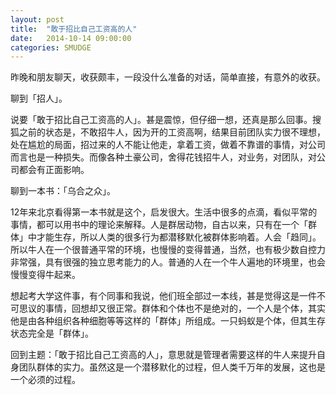 ```yaml
---
layout: post
title:  "敢于招比自己工资高的人"
date:   2014-10-14 09:00:00
categories: SMUDGE
---
```


昨晚和朋友聊天，收获颇丰，一段没什么准备的对话，简单直接，有意外的收获。

聊到「招人」。

说要「敢于招比自己工资高的人」。甚是震惊，但仔细一想，还真是那么回事。搜狐之前的状态是，不敢招牛人，因为开的工资高啊，结果目前团队实力很不理想，处在尴尬的局面，招过来的人不能让他走，拿着工资，做着不靠谱的事情，对公司而言也是一种损失。而像各种土豪公司，舍得花钱招牛人，对业务，对团队，对公司都会有正面影响。

聊到一本书：「乌合之众」。

12年来北京看得第一本书就是这个，启发很大。生活中很多的点滴，看似平常的事情，都可以用书中的理论来解释。人是群居动物，自古以来，只有在一个「群体」中才能生存，所以人类的很多行为都潜移默化被群体影响着。人会「趋同」。所以牛人在一个很普通平常的环境，也慢慢的变得普通，当然，也有极少数自控力非常强，具有很强的独立思考能力的人。普通的人在一个牛人遍地的环境里，也会慢慢变得牛起来。

想起考大学这件事，有个同事和我说，他们班全部过一本线，甚是觉得这是一件不可思议的事情，回想却又很正常。群体和个体也不是绝对的，一个人是个体，其实他是由各种组织各种细胞等等这样的「群体」所组成。一只蚂蚁是个体，但其生存状态完全是「群体」。

回到主题：「敢于招比自己工资高的人」，意思就是管理者需要这样的牛人来提升自身团队群体的实力。虽然这是一个潜移默化的过程，但人类千万年的发展，这也是一个必须的过程。